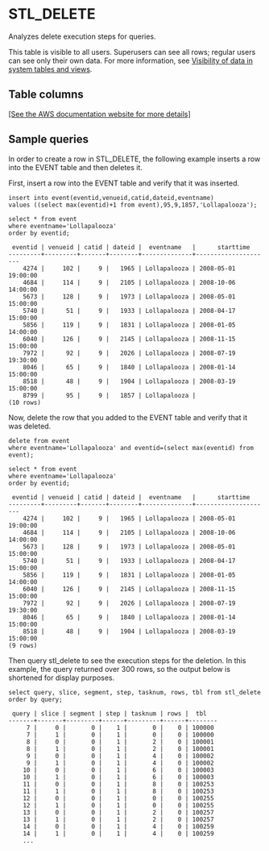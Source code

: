 # STL\_DELETE<a name="r_STL_DELETE"></a>

Analyzes delete execution steps for queries\.

This table is visible to all users\. Superusers can see all rows; regular users can see only their own data\. For more information, see [Visibility of data in system tables and views](c_visibility-of-data.md)\.

## Table columns<a name="r_STL_DELETE-table-columns"></a>

[\[See the AWS documentation website for more details\]](http://docs.aws.amazon.com/redshift/latest/dg/r_STL_DELETE.html)

## Sample queries<a name="r_STL_DELETE-sample-queries"></a>

In order to create a row in STL\_DELETE, the following example inserts a row into the EVENT table and then deletes it\.

First, insert a row into the EVENT table and verify that it was inserted\. 

```
insert into event(eventid,venueid,catid,dateid,eventname)
values ((select max(eventid)+1 from event),95,9,1857,'Lollapalooza');
```

```
select * from event
where eventname='Lollapalooza'
order by eventid;
```

```
 eventid | venueid | catid | dateid |  eventname   |      starttime
---------+---------+-------+--------+--------------+---------------------
    4274 |     102 |     9 |   1965 | Lollapalooza | 2008-05-01 19:00:00
    4684 |     114 |     9 |   2105 | Lollapalooza | 2008-10-06 14:00:00
    5673 |     128 |     9 |   1973 | Lollapalooza | 2008-05-01 15:00:00
    5740 |      51 |     9 |   1933 | Lollapalooza | 2008-04-17 15:00:00
    5856 |     119 |     9 |   1831 | Lollapalooza | 2008-01-05 14:00:00
    6040 |     126 |     9 |   2145 | Lollapalooza | 2008-11-15 15:00:00
    7972 |      92 |     9 |   2026 | Lollapalooza | 2008-07-19 19:30:00
    8046 |      65 |     9 |   1840 | Lollapalooza | 2008-01-14 15:00:00
    8518 |      48 |     9 |   1904 | Lollapalooza | 2008-03-19 15:00:00
    8799 |      95 |     9 |   1857 | Lollapalooza |
(10 rows)
```

Now, delete the row that you added to the EVENT table and verify that it was deleted\. 

```
delete from event 
where eventname='Lollapalooza' and eventid=(select max(eventid) from event);
```

```
select * from event
where eventname='Lollapalooza'
order by eventid;
```

```
 eventid | venueid | catid | dateid |  eventname   |      starttime
---------+---------+-------+--------+--------------+---------------------
    4274 |     102 |     9 |   1965 | Lollapalooza | 2008-05-01 19:00:00
    4684 |     114 |     9 |   2105 | Lollapalooza | 2008-10-06 14:00:00
    5673 |     128 |     9 |   1973 | Lollapalooza | 2008-05-01 15:00:00
    5740 |      51 |     9 |   1933 | Lollapalooza | 2008-04-17 15:00:00
    5856 |     119 |     9 |   1831 | Lollapalooza | 2008-01-05 14:00:00
    6040 |     126 |     9 |   2145 | Lollapalooza | 2008-11-15 15:00:00
    7972 |      92 |     9 |   2026 | Lollapalooza | 2008-07-19 19:30:00
    8046 |      65 |     9 |   1840 | Lollapalooza | 2008-01-14 15:00:00
    8518 |      48 |     9 |   1904 | Lollapalooza | 2008-03-19 15:00:00
(9 rows)
```

 Then query stl\_delete to see the execution steps for the deletion\. In this example, the query returned over 300 rows, so the output below is shortened for display purposes\. 

```
select query, slice, segment, step, tasknum, rows, tbl from stl_delete order by query;
```

```
 query | slice | segment | step | tasknum | rows |  tbl
-------+-------+---------+------+---------+------+--------
     7 |     0 |       0 |    1 |       0 |    0 | 100000
     7 |     1 |       0 |    1 |       0 |    0 | 100000
     8 |     0 |       0 |    1 |       2 |    0 | 100001
     8 |     1 |       0 |    1 |       2 |    0 | 100001
     9 |     0 |       0 |    1 |       4 |    0 | 100002
     9 |     1 |       0 |    1 |       4 |    0 | 100002
    10 |     0 |       0 |    1 |       6 |    0 | 100003
    10 |     1 |       0 |    1 |       6 |    0 | 100003
    11 |     0 |       0 |    1 |       8 |    0 | 100253
    11 |     1 |       0 |    1 |       8 |    0 | 100253
    12 |     0 |       0 |    1 |       0 |    0 | 100255
    12 |     1 |       0 |    1 |       0 |    0 | 100255
    13 |     0 |       0 |    1 |       2 |    0 | 100257
    13 |     1 |       0 |    1 |       2 |    0 | 100257
    14 |     0 |       0 |    1 |       4 |    0 | 100259
    14 |     1 |       0 |    1 |       4 |    0 | 100259
    ...
```